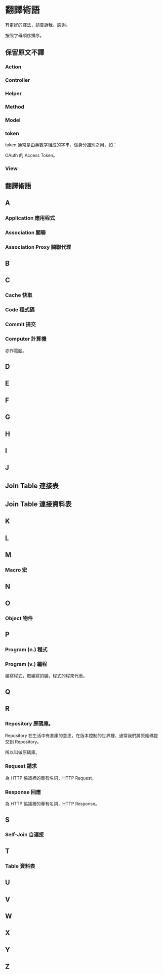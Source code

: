 翻譯術語
===================

有更好的譯法，請告訴我，感謝。

按照字母順序排序。

## 保留原文不譯

### Action

### Controller

### Helper

### Method

### Model

### token

token 通常是由英數字組成的字串，做身分識別之用，如：

OAuth 的 Access Token。

### View

## 翻譯術語

## A

### Application 應用程式

### Association 關聯

### Association Proxy 關聯代理

## B


## C

### Cache 快取

### Code 程式碼

### Commit 提交

### Computer 計算機

亦作電腦。

## D


## E


## F


## G


## H


## I


## J

## Join Table 連接表

## Join Table 連接資料表

## K


## L


## M

### Macro 宏

## N

## O

### Object 物件

## P

### Program (n.) 程式

### Program (v.) 編程

編寫程式，取編寫的編，程式的程來代表。

## Q



## R

### Repository 原碼庫。

Repository 在生活中有倉庫的意思，在版本控制的世界裡，通常我們將原始碼提交到 Repository。

所以叫做原碼庫。

### Request 請求

為 HTTP 協議裡的專有名詞，HTTP Request。

### Response 回應

為 HTTP 協議裡的專有名詞，HTTP Response。


## S

### Self-Join 自連接

## T

### Table 資料表

## U


## V


## W


## X


## Y


## Z


